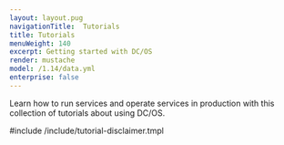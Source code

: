 ```yaml
---
layout: layout.pug
navigationTitle:  Tutorials
title: Tutorials
menuWeight: 140
excerpt: Getting started with DC/OS 
render: mustache
model: /1.14/data.yml
enterprise: false
---
```


Learn how to run services and operate services in production with this collection of tutorials about using DC/OS.

#include /include/tutorial-disclaimer.tmpl

